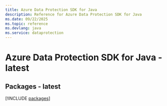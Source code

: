 ```yaml
---
title: Azure Data Protection SDK for Java
description: Reference for Azure Data Protection SDK for Java
ms.date: 09/22/2025
ms.topic: reference
ms.devlang: java
ms.service: dataprotection
---
```

# Azure Data Protection SDK for Java - latest
## Packages - latest
[!INCLUDE [packages](data-protection-index.md)]